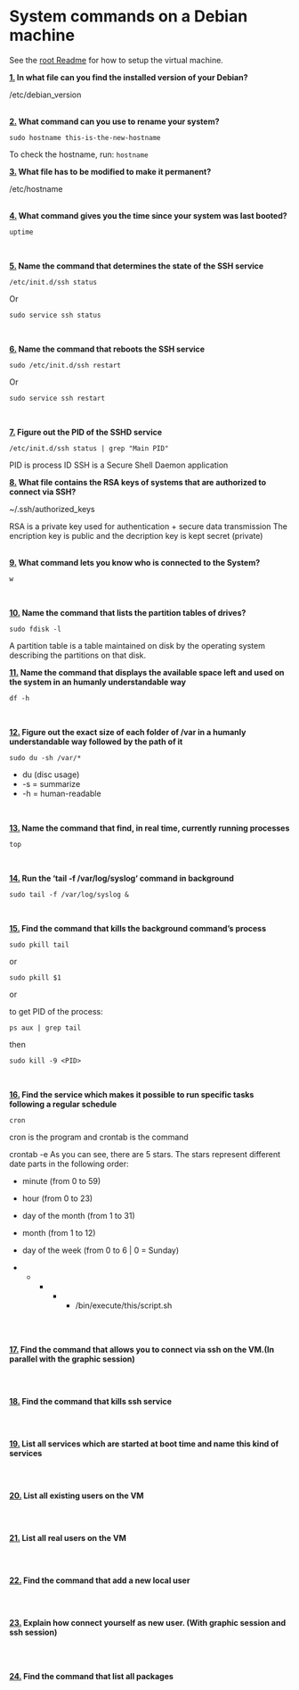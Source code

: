 # System commands on a Debian machine

See the [root Readme](https://github.com/dfinnis/init/blob/master/README.md) for how to setup the virtual machine.


**[1.](https://github.com/dfinnis/init/blob/master/system/01) In what file can you find the installed version of your Debian?**

/etc/debian_version
<br>
<br>


**[2.](https://github.com/dfinnis/init/blob/master/system/02) What command can you use to rename your system?**

```
sudo hostname this-is-the-new-hostname
```
To check the hostname, run: ```hostname```
<br>


**[3.](https://github.com/dfinnis/init/blob/master/system/03) What file has to be modified to make it permanent?**

/etc/hostname
<br>
<br>


**[4.](https://github.com/dfinnis/init/blob/master/system/04) What command gives you the time since your system was last booted?**

```
uptime
```
<br>


**[5.](https://github.com/dfinnis/init/blob/master/system/05) Name the command that determines the state of the SSH service**

```
/etc/init.d/ssh status
```
Or
```
sudo service ssh status
```
<br>


**[6.](https://github.com/dfinnis/init/blob/master/system/06) Name the command that reboots the SSH service**

```
sudo /etc/init.d/ssh restart
```
Or
```
sudo service ssh restart
```
<br>


**[7.](https://github.com/dfinnis/init/blob/master/system/07) Figure out the PID of the SSHD service**

```
/etc/init.d/ssh status | grep "Main PID"
```
PID is process ID
SSH is a Secure Shell Daemon application
<br>


**[8.](https://github.com/dfinnis/init/blob/master/system/08) What file contains the RSA keys of systems that are authorized to connect via SSH?**

~/.ssh/authorized_keys

RSA is a private key used for authentication +  secure data transmission
The encription key is public and the decription key is kept secret (private)
<br>
<br>


**[9.](https://github.com/dfinnis/init/blob/master/system/09) What command lets you know who is connected to the System?**

```
w
```
<br>


**[10.](https://github.com/dfinnis/init/blob/master/system/10) Name the command that lists the partition tables of drives?**

```
sudo fdisk -l
```
A partition table is a table maintained on disk by the operating system describing the partitions on that disk.
<br>


**[11.](https://github.com/dfinnis/init/blob/master/system/11) Name the command that displays the available space left and used on the system in an humanly understandable way**

```
df -h
```
<br>


**[12.](https://github.com/dfinnis/init/blob/master/system/12) Figure out the exact size of each folder of /var in a humanly understandable way followed by the path of it**

```
sudo du -sh /var/*
```
* du (disc usage) 
* -s = summarize
* -h = human-readable
<br>


**[13.](https://github.com/dfinnis/init/blob/master/system/13) Name the command that find, in real time, currently running processes**

```
top
```
<br>


**[14.](https://github.com/dfinnis/init/blob/master/system/14) Run the ‘tail -f /var/log/syslog‘ command in background**

```
sudo tail -f /var/log/syslog &
```
<br>


**[15.](https://github.com/dfinnis/init/blob/master/system/15) Find the command that kills the background command’s process**

```
sudo pkill tail
```
or
```
sudo pkill $1
```
or

to get PID of the process:
```
ps aux | grep tail
```
then
```
sudo kill -9 <PID>
```
<br>


**[16.](https://github.com/dfinnis/init/blob/master/system/16) Find the service which makes it possible to run specific tasks following a regular schedule**

```
cron
```
cron is the program and crontab is the command

crontab -e
As you can see, there are 5 stars. The stars represent different date parts
in the following order:

* minute (from 0 to 59)
* hour (from 0 to 23)
* day of the month (from 1 to 31)
* month (from 1 to 12)
* day of the week (from 0 to 6 | 0 = Sunday)

* * * * * /bin/execute/this/script.sh
<br>
<br>


**[17.](https://github.com/dfinnis/init/blob/master/system/17) Find the command that allows you to connect via ssh on the VM.(In parallel with the graphic session)**

```

```
<br>


**[18.](https://github.com/dfinnis/init/blob/master/system/18) Find the command that kills ssh service**

```

```
<br>


**[19.](https://github.com/dfinnis/init/blob/master/system/19) List all services which are started at boot time and name this kind of services**

```

```
<br>


**[20.](https://github.com/dfinnis/init/blob/master/system/20) List all existing users on the VM**

```

```
<br>


**[21.](https://github.com/dfinnis/init/blob/master/system/21) List all real users on the VM**

```

```
<br>


**[22.](https://github.com/dfinnis/init/blob/master/system/22) Find the command that add a new local user**

```

```
<br>


**[23.](https://github.com/dfinnis/init/blob/master/system/23) Explain how connect yourself as new user. (With graphic session and ssh session)**


<br>
<br>


**[24.](https://github.com/dfinnis/init/blob/master/system/24) Find the command that list all packages**

```

```
<br>

